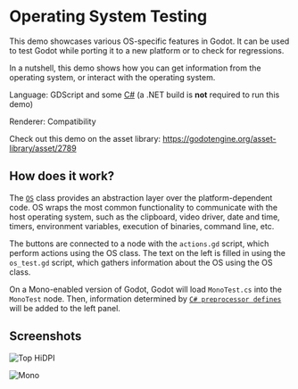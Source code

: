 # Operating System Testing

This demo showcases various OS-specific features in Godot.
It can be used to test Godot while porting it to a
new platform or to check for regressions.

In a nutshell, this demo shows how you can get information from the
operating system, or interact with the operating system.

Language: GDScript and some [C#](https://docs.godotengine.org/en/latest/tutorials/scripting/c_sharp/index.html)
(a .NET build is **not** required to run this demo)

Renderer: Compatibility

Check out this demo on the asset library: https://godotengine.org/asset-library/asset/2789

## How does it work?

The [`OS`](https://docs.godotengine.org/en/latest/classes/class_os.html)
class provides an abstraction layer over the platform-dependent code.
OS wraps the most common functionality to communicate with the host
operating system, such as the clipboard, video driver, date and time,
timers, environment variables, execution of binaries, command line, etc.

The buttons are connected to a node with the `actions.gd` script, which
perform actions using the OS class.
The text on the left is filled in using the `os_test.gd` script,
which gathers information about the OS using the OS class.

On a Mono-enabled version of Godot, Godot will load `MonoTest.cs` into
the `MonoTest` node. Then, information determined by
[`C# preprocessor defines`](https://docs.godotengine.org/en/latest/tutorials/scripting/c_sharp/c_sharp_features.html#preprocessor-defines)
will be added to the left panel.

## Screenshots

![Top HiDPI](screenshots/top-hidpi.png)

![Mono](screenshots/mono.png)
